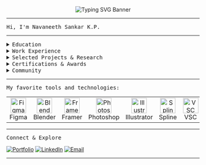 <!-- Animated SVG Banner: UX + Data Science (Monospace Font) -->

<div align="center">
  <img src="https://readme-typing-svg.demolab.com?font=Fira+Mono&pause=1000&color=21B4F7&width=700&lines=[(UX)+%2B+(Data+Science)]+%3D+[Remarkable+Products];" alt="Typing SVG Banner" />
</div>

---

<tt>Hi, I'm Navaneeth Sankar K.P.</tt>

---

<details>
<summary><tt>Education</tt></summary>
<tt>
<ul>
<li>MIT Institute of Design, Pune (B.Des in User Experience Design, 2023–2027)</li>
<li>IIT Madras (B.S in Data Science & Applications, 2024–2028) (Parallel Degree)</li>
<li>Polygon School Of Design · THiNC Institute · CBSE (PCMB)</li>
</ul>
</tt>
</details>

<details>
<summary><tt>Work Experience</tt></summary>
<tt>
<ul>
<li>Perplexity – Strategic Growth Partner (2025–Present)</li>
<li>Wilson Wings – Founding UX Researcher (2025)</li>
<li>XIRCLS – B2B UX Design Intern (2024)</li>
<li>GreenBhumi – Co-head of Design (2024)</li>
<li>Design Tutor – Interaction, Motion, Graphics, Video (2024)</li>
<li>Entity Design Studio – Contractor (2020–2023)</li>
</ul>
</tt>
</details>

<details>
<summary><tt>Selected Projects & Research</tt></summary>
<tt>
<ul>
<li>Beyond the Turing Test: Authenticity of AI-generated qualitative data in HCI</li>
<li>ICoRD'25, FDE'24 IIT Conferences: AI/UX interplay, Full-Podium presentations</li>
<li>Logo Designs: ChemNotes, MathNotes, BioNotes, PhyNotes</li>
<li>Photography: Meatonz branding & product shoots</li>
</ul>
</tt>
</details>

<details>
<summary><tt>Certifications & Awards</tt></summary>
<tt>
<ul>
<li>3rd Place Product Design, Archcult (NIT Trichy)</li>
<li>Google UX Design (Foundations, Empathize, Wireframes)</li>
<li>Udemy: Blender3D & Substance Painter</li>
<li>Colorcode: Adobe Suite</li>
<li>EF SET: C2 Level English</li>
</ul>
</tt>
</details>

<details>
<summary><tt>Community</tt></summary>
<tt>
<ul>
<li>Google Maps Local Guide (150K+ views, 75+ contributions)</li>
<li>Quora Contributor: 200+ answers, 600K+ views</li>
</ul>
</tt>
</details>

---

<tt>My favorite tools and technologies:</tt>

<table>
  <tr>
    <td align="center"><img src="https://cdn.jsdelivr.net/gh/devicons/devicon/icons/figma/figma-original.svg" width="40" alt="Figma"/><br>Figma</td>
    <td align="center"><img src="https://cdn.jsdelivr.net/gh/devicons/devicon/icons/blender/blender-original.svg" width="40" alt="Blender"/><br>Blender</td>
    <td align="center"><img src="https://pbs.twimg.com/media/FuBpfeOaUAAOKsI.jpg" width="40" alt="Framer"/><br>Framer</td>
    <td align="center"><img src="https://upload.wikimedia.org/wikipedia/commons/thumb/a/af/Adobe_Photoshop_CC_icon.svg/500px-Adobe_Photoshop_CC_icon.svg.png" width="40" alt="Photoshop"/><br>Photoshop</td>
    <td align="center"><img src="https://upload.wikimedia.org/wikipedia/commons/thumb/f/fb/Adobe_Illustrator_CC_icon.svg/2101px-Adobe_Illustrator_CC_icon.svg.png" width="40" alt="Illustrator"/><br>Illustrator</td>
    <td align="center"><img src="https://spline.design/_next/image?url=%2F_next%2Fstatic%2Fmedia%2Fspline_logo.647803e0.png&w=128&q=75" width="40" alt="Spline"/><br>Spline</td>
    <td align="center"><img src="https://cdn.jsdelivr.net/gh/devicons/devicon/icons/vscode/vscode-original.svg" width="40" alt="VSC"/><br>VSC</td>
    <td align="center"><img src="https://cdn.jsdelivr.net/gh/devicons/devicon/icons/notion/notion-original.svg" width="40" alt="Notion"/><br>Notion</td>
    <td align="center"><img src="https://cdn.jsdelivr.net/gh/devicons/devicon/icons/html5/html5-original.svg" width="40" alt="HTML5"/><br>HTML5</td>
    <td align="center"><img src="https://cdn.jsdelivr.net/gh/devicons/devicon/icons/css3/css3-original.svg" width="40" alt="CSS3"/><br>CSS3</td>
    <td align="center"><img src="https://avatars.githubusercontent.com/u/21099005?s=280&v=4" width="40" alt="ProtoPie"/><br>ProtoPie</td>
    <td align="center"><img src="https://media.licdn.com/dms/image/v2/C4E0BAQFXRF_SIzwJaA/company-logo_200_200/company-logo_200_200/0/1673342998853/jittervideo_logo?e=2147483647&v=beta&t=JOj-iHN4FE-fVqFzPAeY4BOLoQHUnyMZRN1rXylH1dA" width="40" alt="Jitter"/><br>Jitter</td>
    <td align="center"><img src="https://cdn.jsdelivr.net/gh/devicons/devicon/icons/github/github-original.svg" width="40" alt="GitHub"/><br>GitHub</td>
    <td align="center"><img src="https://cdn.jsdelivr.net/gh/devicons/devicon/icons/javascript/javascript-original.svg" width="40" alt="JavaScript"/><br>JavaScript</td>
    <td align="center"><img src="https://cdn.jsdelivr.net/gh/devicons/devicon/icons/python/python-original.svg" width="40" alt="Python"/><br>Python</td>
    <td align="center"><img src="https://cdn.jsdelivr.net/gh/devicons/devicon/icons/androidstudio/androidstudio-original.svg" width="40" alt="AndroidIDE"/><br>AndroidIDE</td>
    <td align="center"><img src="https://cdn.jsdelivr.net/gh/devicons/devicon/icons/xcode/xcode-original.svg" width="40" alt="Xcode"/><br>Xcode</td>
    <td align="center"><img src="https://cdn.jsdelivr.net/gh/devicons/devicon/icons/swift/swift-original.svg" width="40" alt="Swift"/><br>Swift</td>
    <td align="center"><img src="https://cdn.jsdelivr.net/gh/devicons/devicon/icons/slack/slack-original.svg" width="40" alt="Slack"/><br>Slack</td>
  </tr>
</table>

---

<tt>Connect & Explore</tt>

[![Portfolio](https://img.shields.io/badge/Portfolio-be.net/navaneethsankar-purple?logo=behance&logoColor=white)](https://be.net/navaneethsankar)
[![LinkedIn](https://img.shields.io/badge/LinkedIn-Navaneeth%20Sankar%20K.P-blue?logo=linkedin)](https://linkedin.com/in/navaneeth-sankar-k-p)
[![Email](https://img.shields.io/badge/Email-nave.ethan1337%40gmail.com-red?logo=gmail)](mailto:nave.ethan1337@gmail.com)

---
